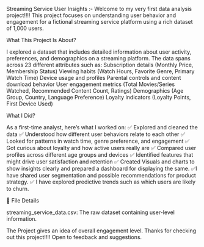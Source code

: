 Streaming Service User Insights :- 
Welcome to my very first data analysis project!!!! This project focuses on understanding user behavior and engagement for a fictional streaming service platform using a rich dataset of 1,000 users.

What This Project Is About? 


I explored a dataset that includes detailed information about user activity, preferences, and demographics on a streaming platform. The data spans across 23 different attributes such as:
Subscription details (Monthly Price, Membership Status)
Viewing habits (Watch Hours, Favorite Genre, Primary Watch Time)
Device usage and profiles
Parental controls and content download behavior
User engagement metrics (Total Movies/Series Watched, Recommended Content Count, Ratings)
Demographics (Age Group, Country, Language Preference)
Loyalty indicators (Loyalty Points, First Device Used)

What I Did? 


As a first-time analyst, here’s what I worked on:
✅ Explored and cleaned the data
✅ Understood how different user behaviors relate to each other
✅ Looked for patterns in watch time, genre preference, and engagement
✅ Got curious about loyalty and how active users really are
✅ Compared user profiles across different age groups and devices
✅ Identified features that might drive user satisfaction and retention
✅ Created Visuals and charts to show insights clearly and prepared a dashboard for displaying the same. 
✅I have shared user segmentation and possible recommendations for product strategy.
✅ I have explored predictive trends such as which users are likely to churn.


📁 File Details


streaming_service_data.csv: The raw dataset containing user-level information.

The Project gives an idea of overall engagement level. Thanks for checking out this project!!!! Open to feedback and suggestions.


